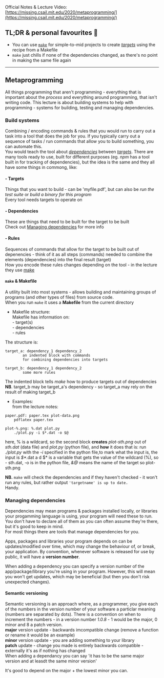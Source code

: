 Official Notes & Lecture Video: [https://missing.csail.mit.edu/2020/metaprogramming/](https://missing.csail.mit.edu/2020/metaprogramming/)

## TL;DR & personal favourites :icecream:  
- You can use [`make`](#`make`-&-Makefile) for simple-to-mid projects to create [_targets_](#Targets) using the recipe from a Makefile  
- `make` just chills if none of the dependencies changed, as there's no point in making the same file again  


---

## Metaprogramming  
All things programming that aren't programming - everything that is important about the _process_ and everything around programming, that isn't writing code. This lecture is about building systems to help with programming - systems for building, testing and managing dependencies.  


### Build systems  
Combining / encoding commands & rules that you would run to carry out a task into a tool that does the job for you. If you typically carry out a sequence of tasks / run commands that allow you to build something, you can automate this.  
You would teach the tool about [_dependencies_](#Dependencies) between [_targets_](#Targets). There are many tools ready to use, built for different purposes (eg. _npm_ has a tool built in for tracking of dependencies), but the idea is the same and they all have some things in commong, like:  

#### - Targets  
Things that you want to build - can be 'myfile.pdf', but can also be _run the test suite_ or _build a binary for this program_  
Every tool needs targets to operate on  

#### - Dependencies  
These are things that need to be built for the target to be built  
Check out [Managing dependencies](#Managing-dependencies) for more info  

#### - Rules  
Sequences of commands that allow for the target to be built out of depenencies - think of it as all steps (commands) needed to combine the elements (dependencies) into the final result (target)  
How you encode these rules changes depending on the tool - in the lecture they use [make](#make)  

#### `make` & Makefile
A utility built into most systems - allows building and maintaining groups of programs (and other types of files) from source code.  
When you run `make` it uses a **Makefile** from the current directory  
- Makefile structure:  
Makefile has information on:  
\- target(s)  
\- dependencies  
\- rules  
  
The structure is:
``` 
target_a: dependency_1 dependency_2  
		an indented block with commands  
		for combining dependencies into targets  

target_b: dependency_1 dependency_2  
		some more rules
```

The indented block tells _make_ how to produce targets out of dependencies  
**NB**. target_b may be target_a's dependency - so target_a may rely on the result of making target_b  
  
- Examples:  
from the lecture notes:
```
paper.pdf: paper.tex plot-data.png
	pdflatex paper.tex

plot-%.png: %.dat plot.py
	./plot.py -i $*.dat -o $@
```

here, % is a wildcard, so the second block **creates** _plot-sth.png_ out of _sth.dat_ (data file) and _plot.py_ (python file), and **how** it does that is: run _./plot.py_ with the _-i_ specified in the python file,to mark what the input is, the input is _$*_.dat a d $* is a variable that gets the value of the wildcard (%), so - sth.dat, -o is in the python file, _&@_ means the name of the target so plot-sth.png  

**NB.** `make` will check the dependencies and if they haven't checked - it won't run any rules, but rather output `'targetname' is up to date.`  
Handy.


### Managing dependencies
Dependencies may mean programs & packages installed locally, or libraries your progamming language is using, your program will need these to run. You don't have to declare all of them as you can often assume they're there, but it's good to keep in mind.  
For most things there are tools that manage dependencies for you.

Apps, packages and libraries your program depends on can be updates/modified over time, which may change the behaviour of, or break, your application.  By convention, whenever software is released for use by public, it will have a **version number**.  

When adding a dependency you can specify a version number of the app/package/library you're using in your program. However, this will mean you won't get updates, which may be beneficial (but then you don't risk unexpected changes).  

#### Semantic versioning
Semantic versioning is an approach where, as a programmer, you give each of the numbers in the version number of your software a particlar meaning (numbers are separated by dots). There is a convention on when to increment the numbers - in a version number _1.0.8_ - 1 would be the major, 0 minor and 8 a patch version.  
**major** version update - backwards imcompatible change (remove a function or rename it would be an example)  
**minor** version update - you are adding something to your library  
**patch** update - change you made is entirely backwards compatible - externally it's as if nothing has changed  
When adding a dependancy you can say 'it has to be the same major version and at leasdt the same minor version'  

It's good to depend on the major + the lowest minor you can.  

